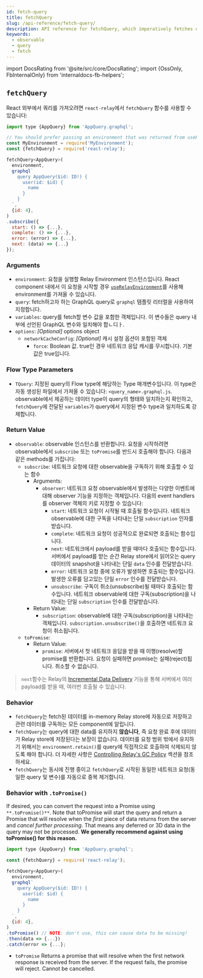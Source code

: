 ```yaml
---
id: fetch-query
title: fetchQuery
slug: /api-reference/fetch-query/
description: API reference for fetchQuery, which imperatively fetches data for a query and returns an observable
keywords:
  - observable
  - query
  - fetch
---
```


import DocsRating from '@site/src/core/DocsRating';
import {OssOnly, FbInternalOnly} from 'internaldocs-fb-helpers';

## `fetchQuery`

React 외부에서 쿼리를 가져오려면 `react-relay`에서 `fetchQuery` 함수를 사용할 수 있습니다:

```js
import type {AppQuery} from 'AppQuery.graphql';

// You should prefer passing an environment that was returned from useRelayEnvironment()
const MyEnvironment = require('MyEnvironment');
const {fetchQuery} = require('react-relay');

fetchQuery<AppQuery>(
  environment,
  graphql`
    query AppQuery($id: ID!) {
      user(id: $id) {
        name
      }
    }
  `,
  {id: 4},
)
.subscribe({
  start: () => {...},
  complete: () => {...},
  error: (error) => {...},
  next: (data) => {...}
});
```

### Arguments

* `environment`: 요청을 실행할 Relay Environment 인스턴스입니다. React component 내에서 이 요청을 시작할 경우 [`useRelayEnvironment`](../use-relay-environment/)를 사용해 environment를 가져올 수 있습니다.
* `query`: fetch하고자 하는 GraphQL query로 `graphql` 템플릿 리터럴을 사용하여 지정합니다.
* `variables`: query를 fetch할 변수 값을 포함한 객체입니다. 이 변수들은 query 내부에 선언된 GraphQL 변수와 일치해야 합ㄴ디ㅏ.
* `options`: *_[Optional]_* options object
    * `networkCacheConfig`: *_[Optional]_* 캐시 설정 옵션이 포함된 객체
        * `force`: Boolean 값. true인 경우 네트워크 응답 캐시를 무시합니다. 기본값은 true입니다.

### Flow Type Parameters

* `TQuery`: 지정된 query의 Flow type에 해당하는 Type 매개변수입니다. 이 type은 자동 생성된 파일에서 가져올 수 있습니다: `<query_name>.graphql.js`. observable에서 제공하는 데이터 type이 query의 형태와 일치하는지 확인하고, `fetchQuery`에 전달된 `variables`가 query에서 지정된 변수 type과 일치하도록 강제합니다.

### Return Value

* `observable`: observable 인스턴스를 반환합니다. 요청을 시작하려면 observable에서 `subscribe` 또는 `toPromise`를 반드시 호출해야 합니다. 다음과 같은 methods를 가집니다:
    * `subscribe`: 네트워크 요청에 대한 observable을 구독하기 위해 호출할 수 있는 함수
        * Arguments:
            * `observer`: 네트워크 요청 observable에서 발생하는 다양한 이벤트에 대해 observer 기능을 지정하는 객체입니다. 다음의 event handlers를 observer 객체의 키로 지정할 수 있습니다:
                * `start`: 네트워크 요청이 시작될 때 호출될 함수입니다. 네트워크 observable에 대한 구독을 나타내는 단일 `subscription` 인자를 받습니다.
                * `complete`: 네트워크 요청이 성공적으로 완료되면 호출되는 함수입니다.
                * `next`: 네트워크에서 payload를 받을 때마다 호출되는 함수입니다. 서버에서 payload를 받는 순간 Relay store에서 읽어오는 query 데이터의 snapshot을 나타내는 단일 `data` 인수를 전달받습니다.
                * `error`:  네트워크 요청 중에 오류가 발생하면 호출되는 함수입니다. 발생한 오류를 담고있는 단일 `error` 인수를 전달받습니다.
                * `unsubscribe`: 구독이 취소(unsubscribe)될 때마다 호출되는 함수입니다. 네트워크 observable에 대한 구독(subscription)을 나타내는 단일 `subscription` 인수를 전달받습니다.
        * Return Value:
            * `subscription`: observable에 대한 구독(subscription)을 나타내는 객체입니다. `subscription.unsubscribe()`을 호출하면 네트워크 요청이 취소됩니다.
    * `toPromise`:
        * Return Value:
            * `promise`: 서버에서 첫 네트워크 응답을 받을 때 이행(resolve)할 promise를 반환합니다. 요청이 실패하면 promise는 실패(reject)됩니다. 취소할 수 없습니다.

<FbInternalOnly>

> `next`함수는 Relay의 [Incremental Data Delivery](../../guides/incremental-data-delivery/) 기능을 통해 서버에서 여러 payload를 받을 때, 여러번 호출될 수 있습니다.

</FbInternalOnly>

### Behavior

* `fetchQuery`는 fetch된 데이터를 in-memory Relay store에 자동으로 저장하고 관련 데이터를 구독하는 모든 component에 알립니다.
* `fetchQuery`는 query에 대한 data를 유지하지 **않습니다**, 즉 요청 완료 후에 데이터가 Relay store에 저장된다는 보장이 없습니다. 데이터를 요청 범위 밖에서 유지하기 위해서는 `environment.retain()`를 query에 직접적으로 호출하여 삭제되지 않도록 해야 합니다. 더 자세한 사항은 [Controlling Relay's GC Policy](../../guided-tour/reusing-cached-data/availability-of-data) 섹션을 참조하세요.
* `fetchQuery`는 동시에 진행 중이고 `fetchQuery`로 시작된 동일한 네트워크 요청(동일한 query 및 변수)를 자동으로 중복 제거합니다.

### Behavior with `.toPromise()`

If desired, you can convert the request into a Promise using `**.toPromise()**`. Note that toPromise will start the query and return a Promise that will resolve when the *first* piece of data returns from the server and *cancel further processing*. That means any deferred or 3D data in the query may not be processed. **We generally recommend against using toPromise() for this reason.**

```js
import type {AppQuery} from 'AppQuery.graphql';

const {fetchQuery} = require('react-relay');

fetchQuery<AppQuery>(
  environment,
  graphql`
    query AppQuery($id: ID!) {
      user(id: $id) {
        name
      }
    }
  `,
  {id: 4},
)
.toPromise() // NOTE: don't use, this can cause data to be missing!
.then(data => {...})
.catch(error => {...};
```

* `toPromise` Returns a promise that will resolve when the first network response is received from the server. If the request fails, the promise will reject. Cannot be cancelled.

<DocsRating />
